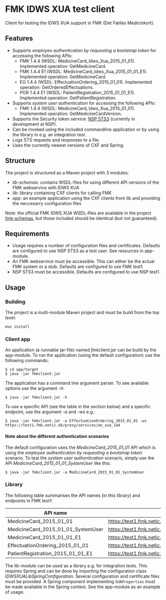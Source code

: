 # FMK IDWS XUA test client

Client for testing the IDWS XUA support in FMK (Det Fælles Medicinkort).

## Features

* Supports *employee authentication by requesting a bootstrap token* for accessing the following APIs:
    * FMK 1.4.4 (WSDL: MedicineCard_Idws_Xua_2015_01_01). Implemented operation: GetMedicineCard.
    * FMK 1.4.4 E1 (WSDL: MedicineCard_Idws_Xua_2015_01_01_E1). Implemented operation: GetMedicineCard.
    * EO 1.4.4 (WSDL: EffectuationOrdering_2015_01_01). Implemented operation: GetOrderedEffectuations.
    * POR 1.4.4 E1 (WSDL: PatientRegistration_2015_01_01_E1). Implemented operation: GetPatientRegistration.
* Supports *system user authentication* for accessing the following APIs:
    * FMK 1.4.4 (WSDL: MedicineCard_Idws_Xua_2015_01_01). Implemented operation: GetMedicineCardVersion.
* Supports the Security token service: [NSP STS3](https://www.nspop.dk/display/STS3) (currently in development at NSP).
* Can be invoked using the included commandline application or by using the library in e.g. an integration test.
* Logs STS requests and responses to a file.
* Uses the currently newest versions of CXF and Spring.

## Structure

The project is structured as a Maven project with 3 modules:
* *lib-schemas*: contains WSDL-files for using different API versions of the FMK webservice with IDWS XUA
* *lib*: library containing CXF clients for calling FMK
* *app*: an example application using the CXF clients from lib and providing the neccesarry configuration files

Note: the official FMK IDWS XUA WSDL-files are available in the project [fmk-schemas](https://github.com/trifork/fmk-schemas), but those included should be identical (but not guaranteed).

## Requirements

* Usage requires a number of configuration files and certificates. Defaults are configured to use NSP STS3 as a test user. See resources in app-module.
* An FMK webservice must be accessible. This can either be the actual FMK system or a stub. Defaults are configured to use FMK test1.
* NSP STS3 must be accessible. Defaults are configured to use NSP test1.

## Usage

### Building

The project is a multi-module Maven project and must be build from the top level:
```
mvn install
```

### Client app

An application (a runnable jar-file) named *fmkclient.jar* can be build by the app-module. To run the application (using the default configuration) use the following commands:

```
$ cd app/target
$ java -jar fmkclient.jar
```

The application has a command line argument parser. To see available options use the argument *-h*:

```
$ java -jar fmkclient.jar -h
```

To use a specific API (see the table in the section below) and a specific endpoint, use the argument *-a* and *-ws* e.g.:

```
$ java -jar fmkclient.jar -a EffectuationOrdering_2015_01_01 -ws https://test1.fmk.netic.dk/proxy/services/eo_xua_144
```

#### Note about the different authentication scenarios

The default configuration uses the *MedicineCard_2015_01_01* API which is using the *employee authentication by requesting a bootstrap token* scenario.
To test the *system user authentication* scenario, simply use the API *MedicineCard_2015_01_01_SystemUser* like this:

```
$ java -jar fmkclient.jar -a MedicineCard_2015_01_01_SystemUser
```

### Library

The following table summarises the API names (in this library) and endpoints in FMK test1:

API name | Endpoint
--- | ---
MedicineCard_2015_01_01 | https://test1.fmk.netic.dk/proxy/services/fmk_xua_144
MedicineCard_2015_01_01_SystemUser | https://test1.fmk.netic.dk/proxy/services/fmk_xua_144
MedicineCard_2015_01_01_E1 | https://test1.fmk.netic.dk/proxy/services/fmk_xua_144_E1
EffectuationOrdering_2015_01_01 | https://test1.fmk.netic.dk/proxy/services/eo_xua_144
PatientRegistration_2015_01_01_E1 | https://test1.fmk.netic.dk/proxy/services/por_xua_144_E1


The lib-module can be used as a library e.g. for integration tests. This requires Spring and can be done by importing the configuration class *IDWSXUALibSpringConfiguration*.
Several configuration and certificate files must be provided. A Spring component implementing `XUAProperties` must be made available in the Spring context. See the app-module as an example of usage.

